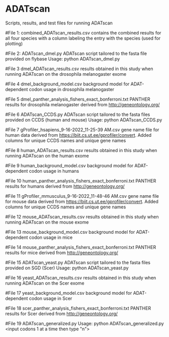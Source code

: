 # ADATscan
Scripts, results, and test files for running ADATscan

#File 1:
combined_ADATscan_results.csv
contains the combined results for all four species with a column labeling the entry with the species (used for plotting)

#File 2: 
ADATscan_dmel.py
ADATscan script tailored to the fasta file provided on flybase 
Usage: python ADATscan_dmel.py <background model filename> <results filename>
  
#File 3
dmel_ADATscan_results.csv
results obtained in this study when running ADATscan on the drosophila melanogaster exome 
  
#File 4
dmel_background_model.csv
background model for ADAT-dependent codon usage in drosophila melanogaster 
  
#File 5
dmel_panther_analysis_fishers_exact_bonferroni.txt
PANTHER results for drosophila melanogaster derived from http://geneontology.org/

#File 6
ADATscan_CCDS.py
ADATscan script tailored to the fasta files provided on CCDS (human and mouse) 
Usage: python ADATscan_CCDS.py <background model filename> <results filename>

#File 7
gProfiler_hsapiens_9-16-2022_11-25-39 AM.csv
gene name file for human data derived from https://biit.cs.ut.ee/gprofiler/convert. Added columns for unique CCDS names and unique gene names 

#File 8
human_ADATscan_results.csv
results obtained in this study when running ADATscan on the human exome 

#File 9
human_background_model.csv
background model for ADAT-dependent codon usage in humans

#File 10
human_panther_analysis_fishers_exact_bonferroni.txt
PANTHER results for humans derived from http://geneontology.org/

#File 11
gProfiler_mmusculus_9-16-2022_11-48-46 AM.csv
gene name file for mouse data derived from https://biit.cs.ut.ee/gprofiler/convert. Added columns for unique CCDS names and unique gene names 

#File 12
mouse_ADATscan_results.csv
results obtained in this study when running ADATscan on the mouse exome 

#File 13
mouse_background_model.csv
background model for ADAT-dependent codon usage in mice

#File 14
mouse_panther_analysis_fishers_exact_bonferroni.txt
PANTHER results for mice derived from http://geneontology.org/

#File 15
ADATscan_yeast.py
ADATscan script tailored to the fasta files provided on SGD (Scer) 
Usage: python ADATscan_yeast.py <background model filename> <results filename>

#File 16
yeast_ADATscan_results.csv
results obtained in this study when running ADATscan on the Scer exome 

#File 17
yeast_background_model.csv
background model for ADAT-dependent codon usage in Scer

#File 18 
scer_panther_analysis_fishers_exact_bonferroni.txt
PANTHER results for Scer derived from http://geneontology.org/

#File 19 
ADATscan_generalized.py
Usage: python ADATscan_generalized.py <background model filename> <results filename> <input codons 1 at a time then type "n">

